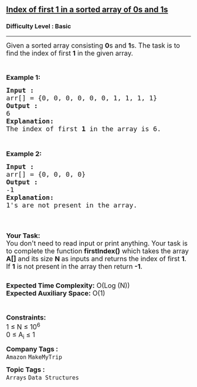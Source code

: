 <h2><a href="https://www.geeksforgeeks.org/problems/index-of-first-1-in-a-sorted-array-of-0s-and-1s4048/1?page=5&difficulty=Basic&sortBy=submissions">Index of first 1 in a sorted array of 0s and 1s</a></h2><h3>Difficulty Level : Basic</h3><hr><div class="problems_problem_content__Xm_eO"><p><span style="font-size:18px">Given a sorted array consisting <strong>0</strong>s and <strong>1</strong>s. The task is to find the index of first <strong>1</strong> in the given array. </span></p>

<p>&nbsp;</p>

<p><span style="font-size:18px"><strong>Example 1:</strong></span></p>

<pre><span style="font-size:18px"><strong>Input : </strong>
arr[] = {0, 0, 0, 0, 0, 0, 1, 1, 1, 1}
<strong>Output : </strong>
6
<strong>Explanation:</strong>
The index of first <strong>1</strong> in the array is 6.
</span>
</pre>

<div><br>
<span style="font-size:18px"><strong>Example 2:</strong></span></div>

<pre><span style="font-size:18px"><strong>Input : </strong>
arr[] = {0, 0, 0, 0}
<strong>Output :</strong> 
-1
<strong>Explanation:</strong>
1's are not present in the array.</span></pre>

<div>&nbsp;</div>

<div>&nbsp;</div>

<p><span style="font-size:18px"><strong>Your Task:&nbsp;&nbsp;</strong><br>
You don't need to read input or print anything. Your task is to complete the function <strong>firstIndex()</strong>&nbsp;which takes the array <strong>A[]</strong> and its size <strong>N</strong><strong> </strong>as inputs and returns the index of first <strong>1</strong>. If <strong>1</strong> is not present in the array then return <strong>-1</strong>.</span></p>

<p><br>
<span style="font-size:18px"><strong>Expected Time Complexity:</strong> O(Log (N))<br>
<strong>Expected Auxiliary Space:</strong> O(1)</span></p>

<p>&nbsp;</p>

<p><span style="font-size:18px"><strong>Constraints:</strong><br>
1 ≤ N ≤ 10<sup>6</sup><br>
0&nbsp;≤ A<sub>i</sub> ≤ 1</span></p>
</div><p><span style=font-size:18px><strong>Company Tags : </strong><br><code>Amazon</code>&nbsp;<code>MakeMyTrip</code>&nbsp;<br><p><span style=font-size:18px><strong>Topic Tags : </strong><br><code>Arrays</code>&nbsp;<code>Data Structures</code>&nbsp;